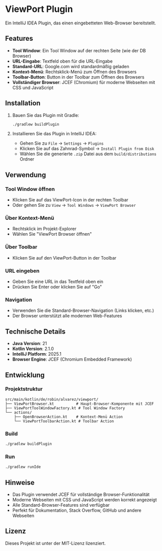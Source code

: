 # ViewPort Plugin

Ein IntelliJ IDEA Plugin, das einen eingebetteten Web-Browser bereitstellt.

## Features

- **Tool Window**: Ein Tool Window auf der rechten Seite (wie der DB Browser)
- **URL-Eingabe**: Textfeld oben für die URL-Eingabe
- **Standard-URL**: Google.com wird standardmäßig geladen
- **Kontext-Menü**: Rechtsklick-Menü zum Öffnen des Browsers
- **Toolbar-Button**: Button in der Toolbar zum Öffnen des Browsers
- **Vollständiger Browser**: JCEF (Chromium) für moderne Webseiten mit CSS und JavaScript

## Installation

1. Bauen Sie das Plugin mit Gradle:
   ```bash
   ./gradlew buildPlugin
   ```

2. Installieren Sie das Plugin in IntelliJ IDEA:
   - Gehen Sie zu `File` → `Settings` → `Plugins`
   - Klicken Sie auf das Zahnrad-Symbol → `Install Plugin from Disk`
   - Wählen Sie die generierte `.zip` Datei aus dem `build/distributions` Ordner

## Verwendung

### Tool Window öffnen
- Klicken Sie auf das ViewPort-Icon in der rechten Toolbar
- Oder gehen Sie zu `View` → `Tool Windows` → `ViewPort Browser`

### Über Kontext-Menü
- Rechtsklick im Projekt-Explorer
- Wählen Sie "ViewPort Browser öffnen"

### Über Toolbar
- Klicken Sie auf den ViewPort-Button in der Toolbar

### URL eingeben
- Geben Sie eine URL in das Textfeld oben ein
- Drücken Sie Enter oder klicken Sie auf "Go"

### Navigation
- Verwenden Sie die Standard-Browser-Navigation (Links klicken, etc.)
- Der Browser unterstützt alle modernen Web-Features

## Technische Details

- **Java Version**: 21
- **Kotlin Version**: 2.1.0
- **IntelliJ Platform**: 2025.1
- **Browser Engine**: JCEF (Chromium Embedded Framework)

## Entwicklung

### Projektstruktur
```
src/main/kotlin/de/robin/alvarez/viewport/
├── ViewPortBrowser.kt          # Haupt-Browser-Komponente mit JCEF
├── ViewPortToolWindowFactory.kt # Tool Window Factory
└── actions/
    ├── OpenBrowserAction.kt    # Kontext-Menü Action
    └── ViewPortToolbarAction.kt # Toolbar Action
```

### Build
```bash
./gradlew buildPlugin
```

### Run
```bash
./gradlew runIde
```

## Hinweise

- Das Plugin verwendet JCEF für vollständige Browser-Funktionalität
- Moderne Webseiten mit CSS und JavaScript werden korrekt angezeigt
- Alle Standard-Browser-Features sind verfügbar
- Perfekt für Dokumentation, Stack Overflow, GitHub und andere Webseiten

## Lizenz

Dieses Projekt ist unter der MIT-Lizenz lizenziert.
